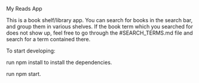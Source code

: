 My Reads App

This is a book shelf/library app.
You can search for books in the search bar, and group them in various shelves. 
If the book term which you searched for does not show up, feel free to go through the #SEARCH_TERMS.md file and search for a term contained there.



To start developing:

run npm install to install the dependencies.

run npm start.
